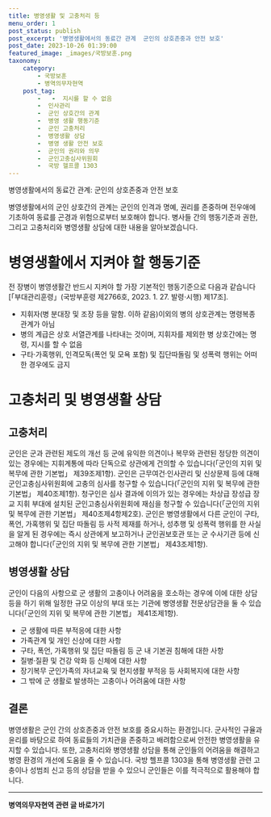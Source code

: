 ```yaml
---
title: 병영생활 및 고충처리 등 
menu_order: 1
post_status: publish
post_excerpt: '병영생활에서의 동료간 관계  군인의 상호존중과 안전 보호'
post_date: 2023-10-26 01:39:00
featured_image: _images/국방보훈.png
taxonomy:
    category:
        - 국방보훈
        - 병역의무자현역
    post_tag:
        -   -  지시를 할 수 없음
        -  인사관리
        -  군인 상호간의 관계
        -  병영 생활 행동기준
        -  군인 고충처리
        -  병영생활 상담
        -  병영 생활 안전 보호
        -  군인의 권리와 의무
        -  군인고충심사위원회
        -  국방 헬프콜 1303
---
```


병영생활에서의 동료간 관계: 군인의 상호존중과 안전 보호

병영생활에서의 군인 상호간의 관계는 군인의 인격과 명예, 권리를 존중하며 전우애에 기초하여 동료를 곤경과 위험으로부터 보호해야 합니다. 병사들 간의 행동기준과 권한, 그리고 고충처리와 병영생활 상담에 대한 내용을 알아보겠습니다.

#   병영생활에서 지켜야 할 행동기준

전 장병이 병영생활간 반드시 지켜야 할 가장 기본적인 행동기준으로 다음과 같습니다[「부대관리훈령」(국방부훈령 제2766호, 2023. 1. 27. 발령·시행) 제17조].

- 지휘자(병 분대장 및 조장 등을 말함. 이하 같음)이외의 병의 상호관계는 명령복종 관계가 아님
- 병의 계급은 상호 서열관계를 나타내는 것이며, 지휘자를 제외한 병 상호간에는 명령, 지시를 할 수 없음
- 구타·가혹행위, 인격모독(폭언 및 모욕 포함) 및 집단따돌림 및 성폭력 행위는 어떠한 경우에도 금지

#   고충처리 및 병영생활 상담

## 고충처리
군인은 군과 관련된 제도의 개선 등 군에 유익한 의견이나 복무와 관련된 정당한 의견이 있는 경우에는 지휘계통에 따라 단독으로 상관에게 건의할 수 있습니다(「군인의 지위 및 복무에 관한 기본법」 제39조제1항).
군인은 근무여건·인사관리 및 신상문제 등에 대해 군인고충심사위원회에 고충의 심사를 청구할 수 있습니다(「군인의 지위 및 복무에 관한 기본법」 제40조제1항).
청구인은 심사 결과에 이의가 있는 경우에는 차상급 장성급 장교 지휘 부대에 설치된 군인고충심사위원회에 재심을 청구할 수 있습니다(「군인의 지위 및 복무에 관한 기본법」 제40조제4항제2호).
군인은 병영생활에서 다른 군인이 구타, 폭언, 가혹행위 및 집단 따돌림 등 사적 제재를 하거나, 성추행 및 성폭력 행위를 한 사실을 알게 된 경우에는 즉시 상관에게 보고하거나 군인권보호관 또는 군 수사기관 등에 신고해야 합니다(「군인의 지위 및 복무에 관한 기본법」 제43조제1항).

## 병영생활 상담
군인이 다음의 사항으로 군 생활의 고충이나 어려움을 호소하는 경우에 이에 대한 상담 등을 하기 위해 일정한 규모 이상의 부대 또는 기관에 병영생활 전문상담관을 둘 수 있습니다(「군인의 지위 및 복무에 관한 기본법」 제41조제1항).

- 군 생활에 따른 부적응에 대한 사항
- 가족관계 및 개인 신상에 대한 사항
- 구타, 폭언, 가혹행위 및 집단 따돌림 등 군 내 기본권 침해에 대한 사항
- 질병·질환 및 건강 악화 등 신체에 대한 사항
- 장기복무 군인가족의 자녀교육 및 현지생활 부적응 등 사회복지에 대한 사항
- 그 밖에 군 생활로 발생하는 고충이나 어려움에 대한 사항

## 결론

병영생활은 군인 간의 상호존중과 안전 보호를 중요시하는 환경입니다. 군사적인 규율과 윤리를 바탕으로 하여 동료들의 가치관을 존중하고 배려함으로써 안전한 병영생활을 유지할 수 있습니다. 또한, 고충처리와 병영생활 상담을 통해 군인들의 어려움을 해결하고 병영 환경의 개선에 도움을 줄 수 있습니다. 국방 헬프콜 1303을 통해 병영생활 관련 고충이나 성범죄 신고 등의 상담을 받을 수 있으니 군인들은 이를 적극적으로 활용해야 합니다.
<!-- wp:separator -->
<hr class="wp-block-separator has-alpha-channel-opacity"/>
<!-- /wp:separator -->

<!-- wp:group {"backgroundColor":"base","layout":{"type":"constrained"}} -->
<div class="wp-block-group has-base-background-color has-background"><!-- wp:paragraph {"align":"center","fontSize":"medium"} -->
<p class="has-text-align-center has-large-font-size"><strong>병역의무자현역 관련 글 바로가기</strong></p>
<!-- /wp:paragraph -->


<!-- wp:latest-posts
{"categories":[{"id":9912,"count":19,"description":"","link":"https://uknowlaw.com/category/%eb%b3%91%ec%97%ad%ec%9d%98%eb%ac%b4%ec%9e%90%ed%98%84%ec%97%ad/","name":"병역의무자현역","slug":"병역의무자현역","taxonomy":"category","parent":0,"meta":[],"_links":{"self":[{"href":"https://uknowlaw.com/wp-json/wp/v2/categories/9912"}],"collection":[{"href":"https://uknowlaw.com/wp-json/wp/v2/categories"}],"about":[{"href":"https://uknowlaw.com/wp-json/wp/v2/taxonomies/category"}],"wp:post_type":[{"href":"https://uknowlaw.com/wp-json/wp/v2/posts?categories=9912"}],"curies":[{"name":"wp","href":"https://api.w.org/{rel}","templated":true}]}}],"postsToShow":100,"excerptLength":28,"postLayout":"grid","columns":2,"featuredImageAlign":"left","featuredImageSizeSlug":"large","fontSize":"medium"} /--></div>
<!-- /wp:group -->